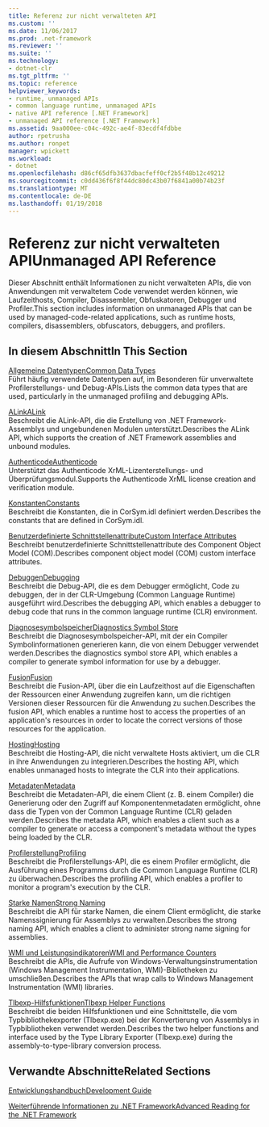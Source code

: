 ```yaml
---
title: Referenz zur nicht verwalteten API
ms.custom: ''
ms.date: 11/06/2017
ms.prod: .net-framework
ms.reviewer: ''
ms.suite: ''
ms.technology:
- dotnet-clr
ms.tgt_pltfrm: ''
ms.topic: reference
helpviewer_keywords:
- runtime, unmanaged APIs
- common language runtime, unmanaged APIs
- native API reference [.NET Framework]
- unmanaged API reference [.NET Framework]
ms.assetid: 9aa000ee-c04c-492c-ae4f-83ecdf4fdbbe
author: rpetrusha
ms.author: ronpet
manager: wpickett
ms.workload:
- dotnet
ms.openlocfilehash: d86cf65dfb3637dbacfeff0cf2b5f48b12c49212
ms.sourcegitcommit: c0dd436f6f8f44dc80dc43b07f6841a00b74b23f
ms.translationtype: MT
ms.contentlocale: de-DE
ms.lasthandoff: 01/19/2018
---
```

# <a name="unmanaged-api-reference"></a><span data-ttu-id="e53bf-102">Referenz zur nicht verwalteten API</span><span class="sxs-lookup"><span data-stu-id="e53bf-102">Unmanaged API Reference</span></span>
<span data-ttu-id="e53bf-103">Dieser Abschnitt enthält Informationen zu nicht verwalteten APIs, die von Anwendungen mit verwaltetem Code verwendet werden können, wie Laufzeithosts, Compiler, Disassembler, Obfuskatoren, Debugger und Profiler.</span><span class="sxs-lookup"><span data-stu-id="e53bf-103">This section includes information on unmanaged APIs that can be used by managed-code-related applications, such as runtime hosts, compilers, disassemblers, obfuscators, debuggers, and profilers.</span></span>  
  
## <a name="in-this-section"></a><span data-ttu-id="e53bf-104">In diesem Abschnitt</span><span class="sxs-lookup"><span data-stu-id="e53bf-104">In This Section</span></span>  
 [<span data-ttu-id="e53bf-105">Allgemeine Datentypen</span><span class="sxs-lookup"><span data-stu-id="e53bf-105">Common Data Types</span></span>](../../../docs/framework/unmanaged-api/common-data-types-unmanaged-api-reference.md)  
 <span data-ttu-id="e53bf-106">Führt häufig verwendete Datentypen auf, im Besonderen für unverwaltete Profilerstellungs- und Debug-APIs.</span><span class="sxs-lookup"><span data-stu-id="e53bf-106">Lists the common data types that are used, particularly in the unmanaged profiling and debugging APIs.</span></span>  
  
 [<span data-ttu-id="e53bf-107">ALink</span><span class="sxs-lookup"><span data-stu-id="e53bf-107">ALink</span></span>](../../../docs/framework/unmanaged-api/alink/index.md)  
 <span data-ttu-id="e53bf-108">Beschreibt die ALink-API, die die Erstellung von .NET Framework-Assemblys und ungebundenen Modulen unterstützt.</span><span class="sxs-lookup"><span data-stu-id="e53bf-108">Describes the ALink API, which supports the creation of .NET Framework assemblies and unbound modules.</span></span>  
  
 [<span data-ttu-id="e53bf-109">Authenticode</span><span class="sxs-lookup"><span data-stu-id="e53bf-109">Authenticode</span></span>](../../../docs/framework/unmanaged-api/authenticode/index.md)  
 <span data-ttu-id="e53bf-110">Unterstützt das Authenticode XrML-Lizenterstellungs- und Überprüfungsmodul.</span><span class="sxs-lookup"><span data-stu-id="e53bf-110">Supports the Authenticode XrML license creation and verification module.</span></span>  
  
 [<span data-ttu-id="e53bf-111">Konstanten</span><span class="sxs-lookup"><span data-stu-id="e53bf-111">Constants</span></span>](../../../docs/framework/unmanaged-api/constants-unmanaged-api-reference.md)  
 <span data-ttu-id="e53bf-112">Beschreibt die Konstanten, die in CorSym.idl definiert werden.</span><span class="sxs-lookup"><span data-stu-id="e53bf-112">Describes the constants that are defined in CorSym.idl.</span></span>  
  
 [<span data-ttu-id="e53bf-113">Benutzerdefinierte Schnittstellenattribute</span><span class="sxs-lookup"><span data-stu-id="e53bf-113">Custom Interface Attributes</span></span>](http://msdn.microsoft.com/library/940952f9-46ad-4a1a-920f-118dc0bdcd9f)  
 <span data-ttu-id="e53bf-114">Beschreibt benutzerdefinierte Schnittstellenattribute des Component Object Model (COM).</span><span class="sxs-lookup"><span data-stu-id="e53bf-114">Describes component object model (COM) custom interface attributes.</span></span>  
  
 [<span data-ttu-id="e53bf-115">Debuggen</span><span class="sxs-lookup"><span data-stu-id="e53bf-115">Debugging</span></span>](../../../docs/framework/unmanaged-api/debugging/index.md)  
 <span data-ttu-id="e53bf-116">Beschreibt die Debug-API, die es dem Debugger ermöglicht, Code zu debuggen, der in der CLR-Umgebung (Common Language Runtime) ausgeführt wird.</span><span class="sxs-lookup"><span data-stu-id="e53bf-116">Describes the debugging API, which enables a debugger to debug code that runs in the common language runtime (CLR) environment.</span></span>  
  
 [<span data-ttu-id="e53bf-117">Diagnosesymbolspeicher</span><span class="sxs-lookup"><span data-stu-id="e53bf-117">Diagnostics Symbol Store</span></span>](../../../docs/framework/unmanaged-api/diagnostics/index.md)  
 <span data-ttu-id="e53bf-118">Beschreibt die Diagnosesymbolspeicher-API, mit der ein Compiler Symbolinformationen generieren kann, die von einem Debugger verwendet werden.</span><span class="sxs-lookup"><span data-stu-id="e53bf-118">Describes the diagnostics symbol store API, which enables a compiler to generate symbol information for use by a debugger.</span></span>  
  
 [<span data-ttu-id="e53bf-119">Fusion</span><span class="sxs-lookup"><span data-stu-id="e53bf-119">Fusion</span></span>](../../../docs/framework/unmanaged-api/fusion/index.md)  
 <span data-ttu-id="e53bf-120">Beschreibt die Fusion-API, über die ein Laufzeithost auf die Eigenschaften der Ressourcen einer Anwendung zugreifen kann, um die richtigen Versionen dieser Ressourcen für die Anwendung zu suchen.</span><span class="sxs-lookup"><span data-stu-id="e53bf-120">Describes the fusion API, which enables a runtime host to access the properties of an application's resources in order to locate the correct versions of those resources for the application.</span></span>  
  
 [<span data-ttu-id="e53bf-121">Hosting</span><span class="sxs-lookup"><span data-stu-id="e53bf-121">Hosting</span></span>](../../../docs/framework/unmanaged-api/hosting/index.md)  
 <span data-ttu-id="e53bf-122">Beschreibt die Hosting-API, die nicht verwaltete Hosts aktiviert, um die CLR in ihre Anwendungen zu integrieren.</span><span class="sxs-lookup"><span data-stu-id="e53bf-122">Describes the hosting API, which enables unmanaged hosts to integrate the CLR into their applications.</span></span>  
  
 [<span data-ttu-id="e53bf-123">Metadaten</span><span class="sxs-lookup"><span data-stu-id="e53bf-123">Metadata</span></span>](../../../docs/framework/unmanaged-api/metadata/index.md)  
 <span data-ttu-id="e53bf-124">Beschreibt die Metadaten-API, die einem Client (z. B. einem Compiler) die Generierung oder den Zugriff auf Komponentenmetadaten ermöglicht, ohne dass die Typen von der Common Language Runtime (CLR) geladen werden.</span><span class="sxs-lookup"><span data-stu-id="e53bf-124">Describes the metadata API, which enables a client such as a compiler to generate or access a component's metadata without the types being loaded by the CLR.</span></span>  
  
 [<span data-ttu-id="e53bf-125">Profilerstellung</span><span class="sxs-lookup"><span data-stu-id="e53bf-125">Profiling</span></span>](../../../docs/framework/unmanaged-api/profiling/index.md)  
 <span data-ttu-id="e53bf-126">Beschreibt die Profilerstellungs-API, die es einem Profiler ermöglicht, die Ausführung eines Programms durch die Common Language Runtime (CLR) zu überwachen.</span><span class="sxs-lookup"><span data-stu-id="e53bf-126">Describes the profiling API, which enables a profiler to monitor a program's execution by the CLR.</span></span>  
  
 [<span data-ttu-id="e53bf-127">Starke Namen</span><span class="sxs-lookup"><span data-stu-id="e53bf-127">Strong Naming</span></span>](../../../docs/framework/unmanaged-api/strong-naming/index.md)  
 <span data-ttu-id="e53bf-128">Beschreibt die API für starke Namen, die einem Client ermöglicht, die starke Namenssignierung für Assemblys zu verwalten.</span><span class="sxs-lookup"><span data-stu-id="e53bf-128">Describes the strong naming API, which enables a client to administer strong name signing for assemblies.</span></span>  

 [<span data-ttu-id="e53bf-129">WMI und Leistungsindikatoren</span><span class="sxs-lookup"><span data-stu-id="e53bf-129">WMI and Performance Counters</span></span>](wmi/index.md)  
 <span data-ttu-id="e53bf-130">Beschreibt die APIs, die Aufrufe von Windows-Verwaltungsinstrumentation (Windows Management Instrumentation, WMI)-Bibliotheken zu umschließen.</span><span class="sxs-lookup"><span data-stu-id="e53bf-130">Describes the APIs that wrap calls to Windows Management Instrumentation (WMI) libraries.</span></span>
  
 [<span data-ttu-id="e53bf-131">Tlbexp-Hilfsfunktionen</span><span class="sxs-lookup"><span data-stu-id="e53bf-131">Tlbexp Helper Functions</span></span>](../../../docs/framework/unmanaged-api/tlbexp/index.md)  
 <span data-ttu-id="e53bf-132">Beschreibt die beiden Hilfsfunktionen und eine Schnittstelle, die vom Typbibliothekexporter (Tlbexp.exe) bei der Konvertierung von Assemblys in Typbibliotheken verwendet werden.</span><span class="sxs-lookup"><span data-stu-id="e53bf-132">Describes the two helper functions and interface used by the Type Library Exporter (Tlbexp.exe) during the assembly-to-type-library conversion process.</span></span>  
  
## <a name="related-sections"></a><span data-ttu-id="e53bf-133">Verwandte Abschnitte</span><span class="sxs-lookup"><span data-stu-id="e53bf-133">Related Sections</span></span>  
 [<span data-ttu-id="e53bf-134">Entwicklungshandbuch</span><span class="sxs-lookup"><span data-stu-id="e53bf-134">Development Guide</span></span>](../../../docs/framework/development-guide.md)  
  
 [<span data-ttu-id="e53bf-135">Weiterführende Informationen zu .NET Framework</span><span class="sxs-lookup"><span data-stu-id="e53bf-135">Advanced Reading for the .NET Framework</span></span>](http://msdn.microsoft.com/library/faae8083-fecb-4514-b133-b0a5a32a7c3c)
